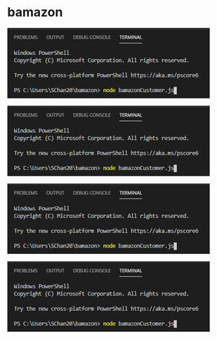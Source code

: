 # bamazon


![Alt text](https://github.com/ymanhei/bamazon/blob/master/screenshots/1.PNG?raw=true "Optional Title")


![Alt text](https://github.com/ymanhei/bamazon/blob/master/screenshots/1.PNG?raw=true "Optional Title")


![Alt text](https://github.com/ymanhei/bamazon/blob/master/screenshots/1.PNG?raw=true "Optional Title")


![Alt text](https://github.com/ymanhei/bamazon/blob/master/screenshots/1.PNG?raw=true "Optional Title")
